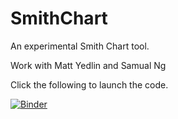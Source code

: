 # SmithChart
An experimental Smith Chart tool.

Work with Matt Yedlin and Samual Ng

Click the following to launch the code.

[![Binder](https://mybinder.org/badge_logo.svg)](https://mybinder.org/v2/gh/mlamoureux/SmithChart/master?filepath=SmithChartWidget.ipynb)
